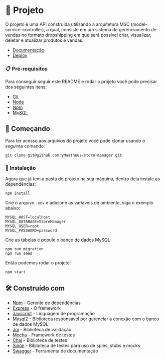 # 📱 Projeto

O projeto é uma API construida utilizando a arquitetura MSC (model-service-controller), a qual, consiste em um sistema de gerenciamento de vendas no formato dropshipping em que será possível criar, visualizar, deletar e atualizar produtos e vendas.

* [Documentação](https://store-manager.ymaatheus.me/api-docs)
* [Deploy](https://store-manager.ymaatheus.me/)

### 📋 Pré-requisitos

Para conseguir seguir este README e rodar o projeto você pode precisar dos seguintes itens:

- [Git](https://git-scm.com/doc)
- [Node](https://nodejs.org/en/)
- [Npm](https://docs.npmjs.com/getting-started)
- [MySQL](https://www.mysql.com/)

## 🚀 Começando

Para ter acesso aos arquivos do projeto você pode clonar usando o seguinte comando:

```
git clone git@github.com:yMaatheus/store-manager.git
```

### 🔧 Instalação

Agora que já tem a pasta do projeto na sua máquina, dentro dela instale as dependências:

```
npm install
```

Crie o arquivo `.env` e adicione as variaveis de ambiente, siga o exemplo abaixo:

```
MYSQL_HOST=localhost
MYSQL_DATABASE=StoreManager
MYSQL_USER=root
MYSQL_PASSWORD=password
```

Crie as tabelas e popule o banco de dados MySQL:

```
npm run migration
npm run seed
```

Então podemos rodar o projeto:

```
npm start
```

## 🛠️ Construído com

* [Npm](https://docs.npmjs.com/getting-started) - Gerente de dependências
* [Express](http://www.dropwizard.io/1.0.2/docs/) - O framework
* [Javscript](https://developer.mozilla.org/pt-BR/docs/Web/JavaScript) - Linguagem de programação
* [Mysql2](https://www.npmjs.com/package/mysql2) - Biblioteca responsável por gerenciar a conexão com o banco de dados MySQL
* [Joi](https://www.npmjs.com/package/joi) - Biblioteca de validação
* [Mocha](https://www.npmjs.com/package/mocha) - Framework de testes
* [Chai](https://www.npmjs.com/package/chai) - Biblioteca de testes
* [Sinon](https://www.npmjs.com/package/sinon) - Biblioteca de testes para uso de spies, stubs e mocks
* [Swagger](https://www.npmjs.com/package/swagger-ui-express) - Ferramenta de documentação
